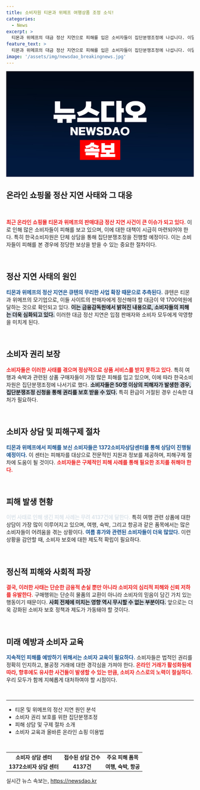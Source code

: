```yaml
---
title: 소비자원 티몬과 위메프 여행상품 조정 소식!
categories:
  - News
excerpt: >
  티몬과 위메프의 대금 정산 지연으로 피해를 입은 소비자들이 집단분쟁조정에 나섭니다. 이달 22일부터 25일까지 상담 건수는 4137건. 환불 대란 속에서 소비자들은 고통받고 있으며, 금융감독원은 미정산금이 1700억원에 달한다고 경고했습니다.
feature_text: >
  티몬과 위메프의 대금 정산 지연으로 피해를 입은 소비자들이 집단분쟁조정에 나섭니다. 이달 22일부터 25일까지 상담 건수는 4137건. 환불 대란 속에서 소비자들은 고통받고 있으며, 금융감독원은 미정산금이 1700억원에 달한다고 경고했습니다.
image: '/assets/img/newsdao_breakingnews.jpg'
---
```


<p><img src="/assets/img/newsdao_breakingnews.jpg" alt="implanttips 속보" /></p>

<h2 data-ke-size="size26">온라인 쇼핑몰 정산 지연 사태와 그 대응</h2>

<p data-ke-size="size16">&nbsp;</p>

<p><b><span style="color: #ee2323;">최근 온라인 쇼핑몰 티몬과 위메프의 판매대금 정산 지연 사건이 큰 이슈가 되고 있다.</span></b> 이로 인해 많은 소비자들이 피해를 보고 있으며, 이에 대한 대책이 시급히 마련되어야 한다. 특히 한국소비자원은 단체 상담을 통해 집단분쟁조정을 진행할 예정이다. 이는 소비자들이 피해를 본 경우에 정당한 보상을 받을 수 있는 중요한 절차이다.</p>

<p data-ke-size="size16">&nbsp;</p>

<h2 data-ke-size="size26">정산 지연 사태의 원인</h2>

<p><b><span style="color: #1a5490;">티몬과 위메프의 정산 지연은 큐텐의 무리한 사업 확장 때문으로 추측된다.</span></b> 큐텐은 티몬과 위메프의 모기업으로, 이들 사이트의 판매자에게 정산해야 할 대금이 약 1700억원에 달하는 것으로 확인되고 있다. <b><span style="background-color: #21538527;">이는 금융감독원에서 밝혀진 내용으로, 소비자들의 피해는 더욱 심화되고 있다.</span></b> 이러한 대금 정산 지연은 입점 판매자와 소비자 모두에게 악영향을 미치게 된다.</p>

<p data-ke-size="size16">&nbsp;</p>

<h2 data-ke-size="size26">소비자 권리 보장</h2>

<p><b><span style="color: #ee2323;">소비자들은 이러한 사태를 겪으며 정상적으로 상품 서비스를 받지 못하고 있다.</span></b> 특히 여행과 숙박과 관련된 상품 구매자들이 가장 많은 피해를 입고 있으며, 이에 따라 한국소비자원은 집단분쟁조정에 나서기로 했다. <b><span style="background-color: #21538527;">소비자들은 50명 이상의 피해자가 발생한 경우, 집단분쟁조정 신청을 통해 권리를 보호 받을 수 있다.</span></b> 특히 환급이 거절된 경우 신속한 대처가 필요하다.</p>

<p data-ke-size="size16">&nbsp;</p>

<h2 data-ke-size="size26">소비자 상담 및 피해구제 절차</h2>

<p><b><span style="color: #1a5490;">티몬과 위메프에서 피해를 보신 소비자들은 1372소비자상담센터를 통해 상담이 진행될 예정이다.</span></b> 이 센터는 피해자를 대상으로 전문적인 지원과 정보를 제공하며, 피해구제 절차에 도움이 될 것이다. <b><span style="color: #ee2323;">소비자들은 구체적인 피해 사례를 통해 필요한 조치를 취해야 한다.</span></b> </p>

<p data-ke-size="size16">&nbsp;</p>

<h2 data-ke-size="size26">피해 발생 현황</h2>

<p><b><span style="color: #21538527;">이번 사태로 인해  생긴 피해 사례는 무려 4137건에 달한다.</span></b> 특히 여행 관련 상품에 대한 상담이 가장 많이 이루어지고 있으며, 여행, 숙박, 그리고 항공과 같은 품목에서는 많은 소비자들이 어려움을 겪는 상황이다. <b><span style="color: #1a5490;">여름 휴가와 관련된 소비자들이 더욱 많았다.</span></b> 이런 상황을 감안할 때, 소비자 보호에 대한 제도적 확립이 필요하다.</p>

<p data-ke-size="size16">&nbsp;</p>

<h2 data-ke-size="size26">정신적 피해와 사회적 파장</h2>

<p><b><span style="color: #ee2323;">결국, 이러한 사태는 단순한 금융적 손실 뿐만 아니라 소비자의 심리적 피해와 신뢰 저하를 유발한다.</span></b> 구매행위는 단순히 물품의 교환이 아니라 소비자의 믿음이 담긴 가치 있는 행동이기 때문이다. <b><span style="background-color: #21538527;">사회 전체에 미치는 영향 역시 무시할 수 없는 부분이다.</span></b> 앞으로는 더욱 강화된 소비자 보호 정책과 제도가 가동돼야 할 것이다.</p>

<p data-ke-size="size16">&nbsp;</p>

<h2 data-ke-size="size26">미래 예방과 소비자 교육</h2>

<p><b><span style="color: #1a5490;">지속적인 피해를 예방하기 위해서는 소비자 교육이 필요하다.</span></b> 소비자들은 법적인 권리를 정확히 인지하고, 불공정 거래에 대한 경각심을 가져야 한다. <b><span style="color: #ee2323;">온라인 거래가 활성화됨에 따라, 향후에도 유사한 사건들이 발생할 수 있는 만큼, 소비자 스스로의 노력이 절실하다.</span></b> 우리 모두가 함께 지혜롭게 대처하여야 할 시점이다. </p>

<p data-ke-size="size16">&nbsp;</p>

<hr/>

<ul>
  <li>티몬 및 위메프의 정산 지연 원인 분석</li>
  <li>소비자 권리 보호를 위한 집단분쟁조정</li>
  <li>피해 상담 및 구제 절차 소개</li>
  <li>소비자 교육과 올바른 온라인 쇼핑 이용법</li>
</ul>

<p data-ke-size="size16">&nbsp;</p>

<table style="width: 100%;">
  <tr>
    <td style="text-align: center; height: 17px;"><b>소비자 상담 센터</b></td>
    <td style="text-align: center; height: 17px;"><b>접수된 상담 건수</b></td>
    <td style="text-align: center; height: 17px;"><b>주요 피해 품목</b></td>
  </tr>
  <tr>
    <td style="text-align: center; height: 17px;"><b>1372소비자 상담 센터</b></td>
    <td style="text-align: center; height: 17px;"><b>4137건</b></td>
    <td style="text-align: center; height: 17px;"><b>여행, 숙박, 항공</b></td>
  </tr>
</table>
실시간 뉴스 속보는, <a href="https://newsdao.kr" rel="dofollow">https://newsdao.kr</a>


